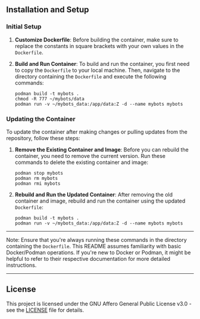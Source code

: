 ## Installation and Setup

### Initial Setup

1. **Customize Dockerfile**: Before building the container, make sure to replace the constants in square brackets with your own values in the `Dockerfile`.

2. **Build and Run Container**: To build and run the container, you first need to copy the `Dockerfile` to your local machine. Then, navigate to the directory containing the `Dockerfile` and execute the following commands:

   ```shell
   podman build -t mybots .
   chmod -R 777 ~/mybots/data
   podman run -v ~/mybots_data:/app/data:Z -d --name mybots mybots
   ```

### Updating the Container

To update the container after making changes or pulling updates from the repository, follow these steps:

1. **Remove the Existing Container and Image**: Before you can rebuild the container, you need to remove the current version. Run these commands to delete the existing container and image:

   ```shell
   podman stop mybots
   podman rm mybots
   podman rmi mybots
   ```

2. **Rebuild and Run the Updated Container**: After removing the old container and image, rebuild and run the container using the updated `Dockerfile`:

   ```shell
   podman build -t mybots .
   podman run -v ~/mybots_data:/app/data:Z -d --name mybots mybots
   ```

---

Note: Ensure that you're always running these commands in the directory containing the `Dockerfile`. This README assumes familiarity with basic Docker/Podman operations. If you're new to Docker or Podman, it might be helpful to refer to their respective documentation for more detailed instructions.

---

## License
This project is licensed under the GNU Affero General Public License v3.0 - see the [LICENSE](LICENSE.md) file for details.
